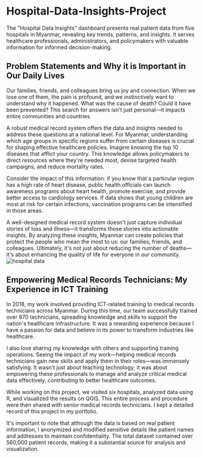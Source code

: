 # Hospital-Data-Insights-Project
The "Hospital Data Insights" dashboard presents real patient data from five hospitals in Myanmar, revealing key trends, patterns, and insights. It serves healthcare professionals, administrators, and policymakers with valuable information for informed decision-making.

## Problem Statements and Why it is Important in Our Daily Lives
Our families, friends, and colleagues bring us joy and connection. When we lose one of them, the pain is profound, and we instinctively want to understand why it happened. What was the cause of death? Could it have been prevented? This search for answers isn't just personal—it impacts entire communities and countries.

A robust medical record system offers the data and insights needed to address these questions at a national level. For Myanmar, understanding which age groups in specific regions suffer from certain diseases is crucial for shaping effective healthcare policies. Imagine knowing the top 10 diseases that afflict your country. This knowledge allows policymakers to direct resources where they're needed most, devise targeted health campaigns, and reduce mortality rates.

Consider the impact of this information: if you know that a particular region has a high rate of heart disease, public health officials can launch awareness programs about heart health, promote exercise, and provide better access to cardiology services. If data shows that young children are most at risk for certain infections, vaccination programs can be intensified in those areas.

A well-designed medical record system doesn't just capture individual stories of loss and illness—it transforms those stories into actionable insights. By analyzing these insights, Myanmar can create policies that protect the people who mean the most to us: our families, friends, and colleagues. Ultimately, it's not just about reducing the number of deaths—it's about enhancing the quality of life for everyone in our community.
![hospital data](https://github.com/Coofone/Hospital-Data-Insights-Project/assets/161744037/0e3148b9-9e96-4406-9f01-6de5dd1f2e02)

## Empowering Medical Records Technicians: My Experience in ICT Training

In 2018, my work involved providing ICT-related training to medical records technicians across Myanmar. During this time, our team successfully trained over 870 technicians, spreading knowledge and skills to support the nation's healthcare infrastructure. It was a rewarding experience because I have a passion for data and believe in its power to transform industries like healthcare. 

I also love sharing my knowledge with others and supporting training operations. Seeing the impact of my work—helping medical records technicians gain new skills and apply them in their roles—was immensely satisfying. It wasn't just about teaching technology; it was about empowering these professionals to manage and analyze critical medical data effectively, contributing to better healthcare outcomes.

While working on this project, we visited six hospitals, analyzed data using R, and visualized the results on QGIS. This entire process and procedure were then shared with senior medical records technicians. I kept a detailed record of this project in my portfolio.

It's important to note that although the data is based on real patient information, I anonymized and modified sensitive details like patient names and addresses to maintain confidentiality. The total dataset contained over 560,000 patient records, making it a substantial source for analysis and visualization.
